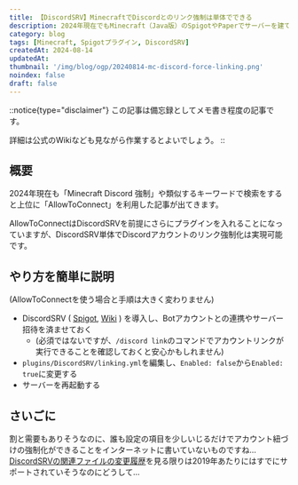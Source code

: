 ```yaml
---
title: 【DiscordSRV】MinecraftでDiscordとのリンク強制は単体でできる
description: 2024年現在でもMinecraft（Java版）のSpigotやPaperでサーバーを建てた際にDiscord連携を必須にしようとするとプラグインを複数使用する記事が出てきますが、単体で十分です。設定方法を解説します。
category: blog
tags: [Minecraft, Spigotプラグイン, DiscordSRV]
createdAt: 2024-08-14
updatedAt: 
thumbnail: '/img/blog/ogp/20240814-mc-discord-force-linking.png'
noindex: false
draft: false
---
```


::notice{type="disclaimer"}
この記事は備忘録としてメモ書き程度の記事です。

詳細は公式のWikiなども見ながら作業するとよいでしょう。
::

## 概要
2024年現在も「Minecraft Discord 強制」や類似するキーワードで検索をすると上位に「AllowToConnect」を利用した記事が出てきます。

AllowToConnectはDiscordSRVを前提にさらにプラグインを入れることになっていますが、DiscordSRV単体でDiscordアカウントのリンク強制化は実現可能です。

## やり方を簡単に説明
(AllowToConnectを使う場合と手順は大きく変わりません)
- DiscordSRV ( [Spigot](https://www.spigotmc.org/resources/discordsrv.18494/), [Wiki](https://docs.discordsrv.com/Installation/) ) を導入し、Botアカウントとの連携やサーバー招待を済ませておく
  - (必須ではないですが、`/discord link`のコマンドでアカウントリンクが実行できることを確認しておくと安心かもしれません)
- `plugins/DiscordSRV/linking.yml`を編集し、`Enabled: false`から`Enabled: true`に変更する
- サーバーを再起動する

## さいごに
割と需要もありそうなのに、誰も設定の項目を少しいじるだけでアカウント紐づけの強制化ができることをインターネットに書いていないものですね…
[DiscordSRVの関連ファイルの変更履歴](https://github.com/DiscordSRV/DiscordSRV/commits/master/src/main/resources/linking/ja.yml)を見る限りは2019年あたりにはすでにサポートされていそうなのにどうして…

